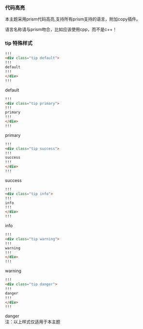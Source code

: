 ### 代码高亮

本主题采用prism代码高亮,支持所有prism支持的语言，附加copy插件。

<div class="tip warning">语言名称请与prism吻合，比如应该使用cpp，而不是c++！</div>

### tip 特殊样式

```markdown
!!!
<div class="tip default">
!!!
default
!!!
</div>
!!!
```

<div class="tip default">default</div>

```markdown
!!!
<div class="tip primary">
!!!
primary
!!!
</div>
!!!
```

<div class="tip primary">primary</div>

```markdown
!!!
<div class="tip success">
!!!
success
!!!
</div>
!!!
```

<div class="tip success">success</div>

```markdown
!!!
<div class="tip info">
!!!
info
!!!
</div>
!!!
```

<div class="tip info">info</div>

```markdown
!!!
<div class="tip warning">
!!!
warning
!!!
</div>
!!!
```

<div class="tip warning">warning</div>

```markdown
!!!
<div class="tip danger">
!!!
danger
!!!
</div>
!!!
```

<div class="tip danger">danger</div>

<div class="tip info">注：以上样式仅适用于本主题</div>